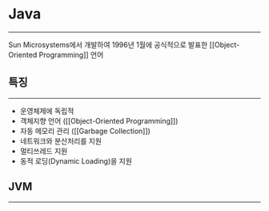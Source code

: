# Java
---
Sun Microsystems에서 개발하여 1996년 1월에 공식적으로 발표한 [[Object-Oriented Programming]] 언어

## 특징
---
- 운영체제에 독립적
- 객체지향 언어 ([[Object-Oriented Programming]])
- 자동 메모리 관리 ([[Garbage Collection]])
- 네트워크와 분산처리를 지원
- 멀티쓰레드 지원
- 동적 로딩(Dynamic Loading)을 지원

## JVM
---
